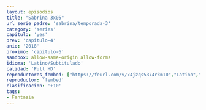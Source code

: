 ```yaml
---
layout: episodios
title: "Sabrina 3x05"
url_serie_padre: 'sabrina/temporada-3'
category: 'series'
capitulo: 'yes'
prev: 'capitulo-4'
anio: '2018'
proximo: 'capitulo-6'
sandbox: allow-same-origin allow-forms
idioma: 'Latino/Subtitulado'
calidad: 'Full HD'
reproductores_fembed: ["https://feurl.com/v/x4jzqs5374rkm10","Latino","https://mstream.website/tta6twl8rcs4","Latino","https://feurl.com/v/j60qqcdqy25-pw1","Latino","https://player.premiumstream.live/player.php?id=NjAz&sub=https://sub.cuevana2.io/vtt-sub/sub7/El.mundo.oculto.de.sabrina.S03E05.vtt","Subtitulado"]
reproductor: 'fembed'
clasificacion: '+10'
tags:
- Fantasia
---
```












